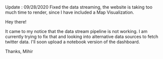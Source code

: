 
Update : 09/28/2020
Fixed the data streaming, the website is taking too much time to render, since I have included a Map Visualization. 

Hey there!

It came to my notice that the data stream pipeline is not working.
I am currently trying to fix that and looking into alternative data sources to fetch twitter data.
I'll soon upload a notebook version of the dashboard.

Thanks,
Mihir
